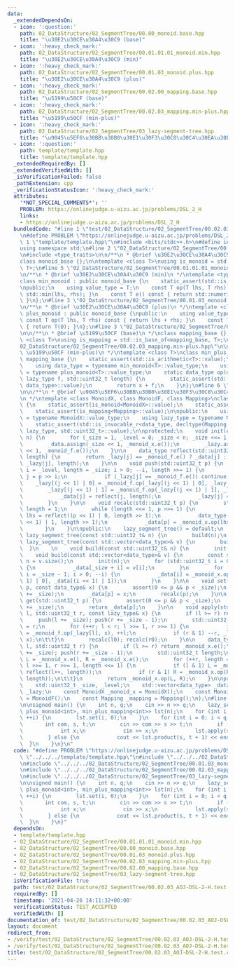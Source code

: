 ```yaml
---
data:
  _extendedDependsOn:
  - icon: ':question:'
    path: 02_DataStructure/02_SegmentTree/00.00_monoid.base.hpp
    title: "\u30E2\u30CE\u30A4\u30C9 (base)"
  - icon: ':heavy_check_mark:'
    path: 02_DataStructure/02_SegmentTree/00.01.01.01_monoid.min.hpp
    title: "\u30E2\u30CE\u30A4\u30C9 (min)"
  - icon: ':heavy_check_mark:'
    path: 02_DataStructure/02_SegmentTree/00.01.03_monoid.plus.hpp
    title: "\u30E2\u30CE\u30A4\u30C9 (plus)"
  - icon: ':heavy_check_mark:'
    path: 02_DataStructure/02_SegmentTree/00.02.00_mapping.base.hpp
    title: "\u5199\u50CF (base)"
  - icon: ':heavy_check_mark:'
    path: 02_DataStructure/02_SegmentTree/00.02.03_mapping.min-plus.hpp
    title: "\u5199\u50CF (min-plus)"
  - icon: ':heavy_check_mark:'
    path: 02_DataStructure/02_SegmentTree/03_lazy-segment-tree.hpp
    title: "\u9045\u5EF6\u30BB\u30B0\u30E1\u30F3\u30C8\u30C4\u30EA\u30FC"
  - icon: ':question:'
    path: template/template.hpp
    title: template/template.hpp
  _extendedRequiredBy: []
  _extendedVerifiedWith: []
  _isVerificationFailed: false
  _pathExtension: cpp
  _verificationStatusIcon: ':heavy_check_mark:'
  attributes:
    '*NOT_SPECIAL_COMMENTS*': ''
    PROBLEM: https://onlinejudge.u-aizu.ac.jp/problems/DSL_2_H
    links:
    - https://onlinejudge.u-aizu.ac.jp/problems/DSL_2_H
  bundledCode: "#line 1 \"test/02_DataStructure/02_SegmentTree/00.02.03_AOJ-DSL-2-H.test.cpp\"\
    \n#define PROBLEM \"https://onlinejudge.u-aizu.ac.jp/problems/DSL_2_H\"\n#line\
    \ 1 \"template/template.hpp\"\n#include <bits/stdc++.h>\n#define int int64_t\n\
    using namespace std;\n#line 2 \"02_DataStructure/02_SegmentTree/00.00_monoid.base.hpp\"\
    \n#include <type_traits>\n\n/**\n * @brief \u30E2\u30CE\u30A4\u30C9 (base)\n */\n\
    class monoid_base {};\n\ntemplate <class T>\nusing is_monoid = std::is_base_of<monoid_base,\
    \ T>;\n#line 5 \"02_DataStructure/02_SegmentTree/00.01.01.01_monoid.min.hpp\"\n\
    \n/**\n * @brief \u30E2\u30CE\u30A4\u30C9 (min)\n */\ntemplate <typename T>\n\
    class min_monoid : public monoid_base {\n    static_assert(std::is_arithmetic<T>::value);\n\
    \npublic:\n    using value_type = T;\n    const T op(T lhs, T rhs) const { return\
    \ std::min(lhs, rhs); }\n    const T e() const { return std::numeric_limits<T>::max();\
    \ }\n};\n#line 3 \"02_DataStructure/02_SegmentTree/00.01.03_monoid.plus.hpp\"\n\
    \n/**\n * @brief \u30E2\u30CE\u30A4\u30C9 (plus)\n */\ntemplate <class T>\nclass\
    \ plus_monoid : public monoid_base {\npublic:\n    using value_type = T;\n   \
    \ const T op(T lhs, T rhs) const { return lhs + rhs; }\n    const T e() const\
    \ { return T(0); }\n};\n#line 3 \"02_DataStructure/02_SegmentTree/00.02.00_mapping.base.hpp\"\
    \n\n/**\n * @brief \u5199\u50CF (base)\n */\nclass mapping_base {};\n\ntemplate\
    \ <class T>\nusing is_mapping = std::is_base_of<mapping_base, T>;\n#line 6 \"\
    02_DataStructure/02_SegmentTree/00.02.03_mapping.min-plus.hpp\"\n\n/**\n * @brief\
    \ \u5199\u50CF (min-plus)\n */\ntemplate <class T>\nclass min_plus_mapping : public\
    \ mapping_base {\n    static_assert(std::is_arithmetic<T>::value);\n\npublic:\n\
    \    using data_type = typename min_monoid<T>::value_type;\n    using lazy_type\
    \ = typename plus_monoid<T>::value_type;\n    static data_type op(data_type x,\
    \ lazy_type f, std::uint32_t length) {\n        static_assert(std::is_convertible<lazy_type,\
    \ data_type>::value);\n        return x + f;\n    }\n};\n#line 6 \"02_DataStructure/02_SegmentTree/03_lazy-segment-tree.hpp\"\
    \n\n/**\n * @brief \u9045\u5EF6\u30BB\u30B0\u30E1\u30F3\u30C8\u30C4\u30EA\u30FC\
    \n */\ntemplate <class MonoidX, class MonoidF, class Mapping>\nclass lazy_segment_tree\
    \ {\n    static_assert(is_monoid<MonoidX>::value);\n    static_assert(is_monoid<MonoidF>::value);\n\
    \    static_assert(is_mapping<Mapping>::value);\n\npublic:\n    using data_type\
    \ = typename MonoidX::value_type;\n    using lazy_type = typename MonoidF::value_type;\n\
    \    static_assert(std::is_invocable_r<data_type, decltype(Mapping::op), data_type,\
    \ lazy_type, std::uint32_t>::value);\n\nprotected:\n    void init(const std::uint32_t&\
    \ n) {\n        for (_size = 1, _level = 0; _size < n; _size <<= 1, ++_level);\n\
    \        _data.assign(_size << 1, _monoid_x.e());\n        _lazy.assign(_size\
    \ << 1, _monoid_f.e());\n    }\n\n    data_type reflect(std::uint32_t j, std::uint32_t\
    \ length) {\n        return _lazy[j] == _monoid_f.e() ? _data[j] : _mapping.op(_data[j],\
    \ _lazy[j], length);\n    }\n\n    void push(std::uint32_t p) {\n        for (std::uint32_t\
    \ i = _level, length = _size; i > 0; --i, length >>= 1) {\n            std::uint32_t\
    \ j = p >> i;\n            if (_lazy[j] == _monoid_f.e()) continue;\n        \
    \    _lazy[(j << 1) | 0] = _monoid_f.op(_lazy[(j << 1) | 0], _lazy[j]);\n    \
    \        _lazy[(j << 1) | 1] = _monoid_f.op(_lazy[(j << 1) | 1], _lazy[j]);\n\
    \            _data[j] = reflect(j, length);\n            _lazy[j] = _monoid_f.e();\n\
    \        }\n    }\n\n    void recalc(std::uint32_t p) {\n        std::uint32_t\
    \ length = 1;\n        while (length <<= 1, p >>= 1) {\n            data_type\
    \ lhs = reflect((p << 1) | 0, length >> 1);\n            data_type rhs = reflect((p\
    \ << 1) | 1, length >> 1);\n            _data[p] = _monoid_x.op(lhs, rhs);\n \
    \       }\n    }\n\npublic:\n    lazy_segment_tree() = default;\n    explicit\
    \ lazy_segment_tree(const std::uint32_t& n) {\n        build(n);\n    }\n    explicit\
    \ lazy_segment_tree(const std::vector<data_type>& v) {\n        build(v);\n  \
    \  }\n    \n    void build(const std::uint32_t& n) {\n        init(n);\n    }\n\
    \    void build(const std::vector<data_type>& v) {\n        const std::uint32_t\
    \ n = v.size();\n        init(n);\n        for (std::uint32_t i = 0; i < n; ++i)\
    \ {\n            _data[_size + i] = v[i];\n        }\n        for (std::uint32_t\
    \ i = _size - 1; i > 0; --i) {\n            _data[i] = _monoid_x.op(_data[(i <<\
    \ 1) | 0], _data[(i << 1) | 1]);\n        }\n    }\n\n    void set(std::uint32_t\
    \ p, const data_type& x) {\n        assert(0 <= p && p < _size);\n        push(p\
    \ += _size);\n        _data[p] = x;\n        recalc(p);\n    }\n\n    data_type\
    \ get(std::uint32_t p) {\n        assert(0 <= p && p < _size);\n        push(p\
    \ += _size);\n        return _data[p];\n    }\n\n    void apply(std::uint32_t\
    \ l, std::uint32_t r, const lazy_type& x) {\n        if (l >= r) return;\n   \
    \     push(l += _size); push(r += _size - 1);\n        std::uint32_t l0 = l, r0\
    \ = r;\n        for (++r; l < r; l >>= 1, r >>= 1) {\n            if (l & 1) _lazy[l]\
    \ = _monoid_f.op(_lazy[l], x), ++l;\n            if (r & 1) --r, _lazy[r] = _monoid_f.op(_lazy[r],\
    \ x);\n\t\t}\n        recalc(l0); recalc(r0);\n    }\n\n    data_type product(std::uint32_t\
    \ l, std::uint32_t r) {\n        if (l >= r) return _monoid_x.e();\n        push(l\
    \ += _size); push(r += _size - 1);\n        std::uint32_t length;\n        data_type\
    \ L = _monoid_x.e(), R = _monoid_x.e();\n        for (++r, length = 1; l < r;\
    \ l >>= 1, r >>= 1, length <<= 1) {\n            if (l & 1) L = _monoid_x.op(L,\
    \ reflect(l++, length));\n            if (r & 1) R = _monoid_x.op(R, reflect(--r,\
    \ length));\n\t\t}\n        return _monoid_x.op(L, R);\n    }\n\nprotected:\n\
    \    std::uint32_t _size, _level;\n    std::vector<data_type> _data;\n    std::vector<lazy_type>\
    \ _lazy;\n    const MonoidX _monoid_x = MonoidX();\n    const MonoidF _monoid_f\
    \ = MonoidF();\n    const Mapping _mapping = Mapping();\n};\n#line 7 \"test/02_DataStructure/02_SegmentTree/00.02.03_AOJ-DSL-2-H.test.cpp\"\
    \n\nsigned main() {\n    int n, q;\n    cin >> n >> q;\n    lazy_segment_tree<min_monoid<int>,\
    \ plus_monoid<int>, min_plus_mapping<int>> lst(n);\n    for (int i = 0; i < n;\
    \ ++i) {\n        lst.set(i, 0);\n    }\n    for (int i = 0; i < q; ++i) {\n \
    \       int com, s, t;\n        cin >> com >> s >> t;\n        if (com == 0) {\n\
    \            int x;\n            cin >> x;\n            lst.apply(s, t + 1, x);\n\
    \        } else {\n            cout << lst.product(s, t + 1) << endl;\n      \
    \  }\n    }\n}\n"
  code: "#define PROBLEM \"https://onlinejudge.u-aizu.ac.jp/problems/DSL_2_H\"\n#include\
    \ \"../../../template/template.hpp\"\n#include \"../../../02_DataStructure/02_SegmentTree/00.01.01.01_monoid.min.hpp\"\
    \n#include \"../../../02_DataStructure/02_SegmentTree/00.01.03_monoid.plus.hpp\"\
    \n#include \"../../../02_DataStructure/02_SegmentTree/00.02.03_mapping.min-plus.hpp\"\
    \n#include \"../../../02_DataStructure/02_SegmentTree/03_lazy-segment-tree.hpp\"\
    \n\nsigned main() {\n    int n, q;\n    cin >> n >> q;\n    lazy_segment_tree<min_monoid<int>,\
    \ plus_monoid<int>, min_plus_mapping<int>> lst(n);\n    for (int i = 0; i < n;\
    \ ++i) {\n        lst.set(i, 0);\n    }\n    for (int i = 0; i < q; ++i) {\n \
    \       int com, s, t;\n        cin >> com >> s >> t;\n        if (com == 0) {\n\
    \            int x;\n            cin >> x;\n            lst.apply(s, t + 1, x);\n\
    \        } else {\n            cout << lst.product(s, t + 1) << endl;\n      \
    \  }\n    }\n}"
  dependsOn:
  - template/template.hpp
  - 02_DataStructure/02_SegmentTree/00.01.01.01_monoid.min.hpp
  - 02_DataStructure/02_SegmentTree/00.00_monoid.base.hpp
  - 02_DataStructure/02_SegmentTree/00.01.03_monoid.plus.hpp
  - 02_DataStructure/02_SegmentTree/00.02.03_mapping.min-plus.hpp
  - 02_DataStructure/02_SegmentTree/00.02.00_mapping.base.hpp
  - 02_DataStructure/02_SegmentTree/03_lazy-segment-tree.hpp
  isVerificationFile: true
  path: test/02_DataStructure/02_SegmentTree/00.02.03_AOJ-DSL-2-H.test.cpp
  requiredBy: []
  timestamp: '2021-04-26 14:11:32+00:00'
  verificationStatus: TEST_ACCEPTED
  verifiedWith: []
documentation_of: test/02_DataStructure/02_SegmentTree/00.02.03_AOJ-DSL-2-H.test.cpp
layout: document
redirect_from:
- /verify/test/02_DataStructure/02_SegmentTree/00.02.03_AOJ-DSL-2-H.test.cpp
- /verify/test/02_DataStructure/02_SegmentTree/00.02.03_AOJ-DSL-2-H.test.cpp.html
title: test/02_DataStructure/02_SegmentTree/00.02.03_AOJ-DSL-2-H.test.cpp
---
```

